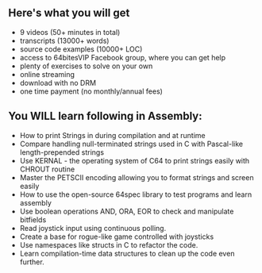 ## Here's what you will get 

* 9 videos (50+ minutes in total)
* transcripts (13000+ words)
* source code examples (10000+ LOC)
* access to 64bitesVIP Facebook group, where you can get help
* plenty of exercises to solve on your own
* online streaming
* download with no DRM
* one time payment (no monthly/annual fees)

## You WILL learn following in Assembly:

* How to print Strings in during compilation and at runtime
* Compare handling null-terminated strings used in C with Pascal-like length-prepended strings
* Use KERNAL - the operating system of C64 to print strings easily with CHROUT routine
* Master the PETSCII encoding allowing you to format strings and screen easily
* How to use the open-source 64spec library to test programs and learn assembly
* Use boolean operations AND, ORA, EOR to check and manipulate bitfields
* Read joystick input using continuous polling.
* Create a base for rogue-like game controlled with joysticks
* Use namespaces like structs in C to refactor the code.
* Learn compilation-time data structures to clean up the code even further.
